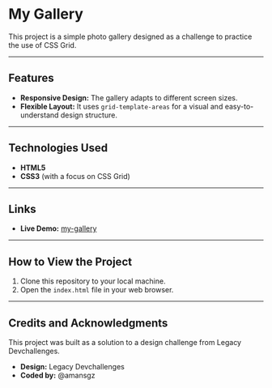 # My Gallery

This project is a simple photo gallery designed as a challenge to practice the use of CSS Grid.

---

## Features

- **Responsive Design:** The gallery adapts to different screen sizes.
- **Flexible Layout:** It uses `grid-template-areas` for a visual and easy-to-understand design structure.

---

## Technologies Used


- **HTML5**
- **CSS3** (with a focus on CSS Grid)
---


## Links

- **Live Demo:** [my-gallery](https://amansgz.github.io/css-my-gallery/)

---

## How to View the Project

1. Clone this repository to your local machine.
2. Open the `index.html` file in your web browser.

---

## Credits and Acknowledgments

This project was built as a solution to a design challenge from Legacy Devchallenges.

- **Design:** Legacy Devchallenges
- **Coded by:** @amansgz

